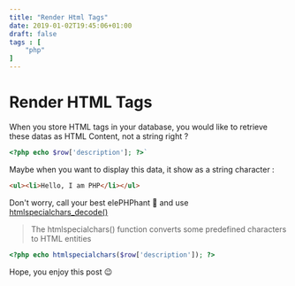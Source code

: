 ```yaml
---
title: "Render Html Tags"
date: 2019-01-02T19:45:06+01:00
draft: false
tags : [
    "php"
]
---
```


<h1 class="title"> Render HTML Tags </h1>

When you store HTML tags in your database, you would like to retrieve these datas as HTML Content, not  a string right ?

```PHP
<?php echo $row['description']; ?>`
```
Maybe when you want to display this data, it show  as a string character  : <br/>

```HTML
<ul><li>Hello, I am PHP</li></ul>
```

Don't worry, call your best elePHPhant 🐘 and use [htmlspecialchars_decode()](https://www.php.net/manual/fr/function.htmlspecialchars-decode.php)

> The htmlspecialchars() function converts some predefined characters to HTML entities
```PHP
<?php echo htmlspecialchars($row['description']); ?>
```


Hope, you enjoy this post 😉
